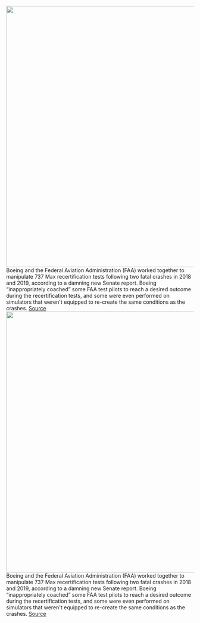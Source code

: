 <img src='https://cdn.vox-cdn.com/thumbor/wizDQplA1xEiRTtgLuFo0VCFnPg=/0x0:4478x3111/1200x800/filters:focal(1881x1198:2597x1914)/cdn.vox-cdn.com/uploads/chorus_image/image/68551031/1228808006.0.jpg' width='700px' /><br/>
Boeing and the Federal Aviation Administration (FAA) worked together to manipulate 737 Max recertification tests following two fatal crashes in 2018 and 2019, according to a damning new Senate report. Boeing “inappropriately coached” some FAA test pilots to reach a desired outcome during the recertification tests, and some were even performed on simulators that weren't equipped to re-create the same conditions as the crashes.
<a href='https://www.theverge.com/2020/12/18/22189609/faa-boeing-737-max-senate-report-coverup-tests-whistleblowers'> Source <a/><img src='https://cdn.vox-cdn.com/thumbor/wizDQplA1xEiRTtgLuFo0VCFnPg=/0x0:4478x3111/1200x800/filters:focal(1881x1198:2597x1914)/cdn.vox-cdn.com/uploads/chorus_image/image/68551031/1228808006.0.jpg' width='700px' /><br/>
Boeing and the Federal Aviation Administration (FAA) worked together to manipulate 737 Max recertification tests following two fatal crashes in 2018 and 2019, according to a damning new Senate report. Boeing “inappropriately coached” some FAA test pilots to reach a desired outcome during the recertification tests, and some were even performed on simulators that weren't equipped to re-create the same conditions as the crashes.
<a href='https://www.theverge.com/2020/12/18/22189609/faa-boeing-737-max-senate-report-coverup-tests-whistleblowers'> Source <a/>